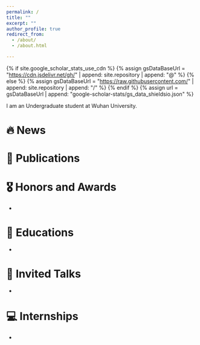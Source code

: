 ```yaml
---
permalink: /
title: ""
excerpt: ""
author_profile: true
redirect_from: 
  - /about/
  - /about.html

---
```


{% if site.google_scholar_stats_use_cdn %}
{% assign gsDataBaseUrl = "https://cdn.jsdelivr.net/gh/" | append: site.repository | append: "@" %}
{% else %}
{% assign gsDataBaseUrl = "https://raw.githubusercontent.com/" | append: site.repository | append: "/" %}
{% endif %}
{% assign url = gsDataBaseUrl | append: "google-scholar-stats/gs_data_shieldsio.json" %}

<span class='anchor' id='about-me'></span>

I  am an Undergraduate student at Wuhan University.


# 🔥 News


# 📝 Publications 

# 🎖 Honors and Awards

- 

# 📖 Educations

- 

# 💬 Invited Talks

- 

# 💻 Internships

- 
